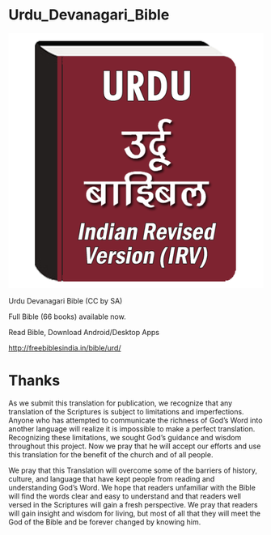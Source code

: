 # Urdu_Devanagari_Bible

![icon](https://github.com/FreeBiblesIndia/Urdu_Devanagari_Bible/blob/master/icons/icon.png?raw=true)

Urdu Devanagari Bible (CC by SA)

Full Bible (66 books) available now.

Read Bible, Download Android/Desktop Apps

http://freebiblesindia.in/bible/urd/

Thanks
=======

As we submit this translation for publication, we recognize that any translation of the Scriptures is subject to limitations and imperfections. 
Anyone who has attempted to communicate the richness of God’s Word into another language will realize it is impossible to make a perfect translation. 
Recognizing these limitations, we sought God’s guidance and wisdom throughout this project. 
Now we pray that he will accept our efforts and use this translation for the benefit of the church and of all people.

We pray that this Translation will overcome some of the barriers of history, culture, and language that have kept people from reading and understanding God’s Word. 
We hope that readers unfamiliar with the Bible will find the words clear and easy to understand and that readers well versed in the Scriptures will gain a fresh perspective.
We pray that readers will gain insight and wisdom for living, but most of all that they will meet the God of the Bible and be forever changed by knowing him.
